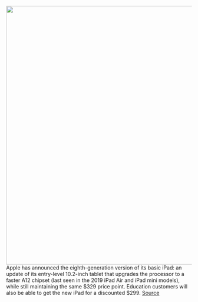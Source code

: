 <img src='https://cdn.vox-cdn.com/thumbor/JBSpBZD68hLi725zDtMjI9jBUms=/0x0:1280x800/1200x800/filters:focal(538x298:742x502)/cdn.vox-cdn.com/uploads/chorus_image/image/67410393/ipad.10.png' width='700px' /><br/>
Apple has announced the eighth-generation version of its basic iPad: an update of its entry-level 10.2-inch tablet that upgrades the processor to a faster A12 chipset (last seen in the 2019 iPad Air and iPad mini models), while still maintaining the same $329 price point. Education customers will also be able to get the new iPad for a discounted $299.
<a href='https://www.theverge.com/2020/9/15/21438102/apple-8th-generation-10-2-inch-entry-level-ipad-price-release-date-features'> Source <a/>